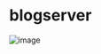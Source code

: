 # blogserver
![image](https://github.com/woselect/blogserver/blob/master/WebContent/images/server.png?raw=true)
